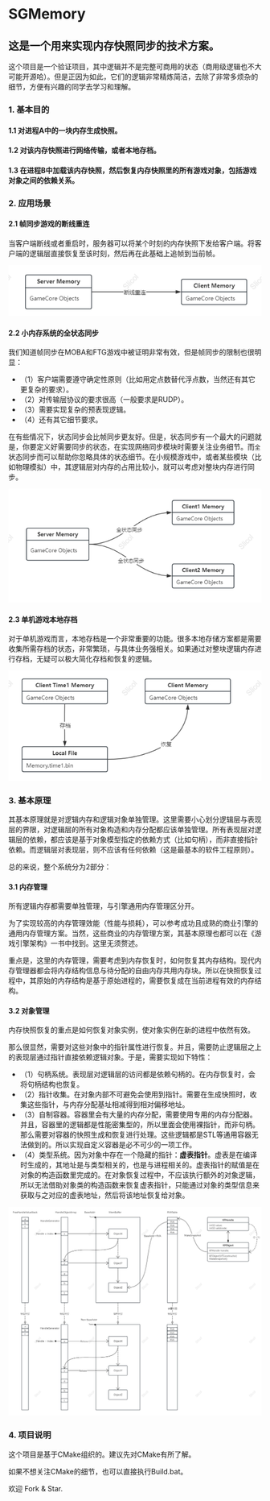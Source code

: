 # SGMemory

## 这是一个用来实现内存快照同步的技术方案。

这个项目是一个验证项目，其中逻辑并不是完整可商用的状态（商用级逻辑也不大可能开源哈）。但是正因为如此，它们的逻辑非常精炼简洁，去除了非常多烦杂的细节，方便有兴趣的同学去学习和理解。

### 1. 基本目的
#### 1.1 对进程A中的一块内存生成快照。 
#### 1.2 对该内存快照进行网络传输，或者本地存档。
#### 1.3 在进程B中加载该内存快照，然后恢复内存快照里的所有游戏对象，包括游戏对象之间的依赖关系。

### 2. 应用场景
####  2.1 帧同步游戏的断线重连
当客户端断线或者重启时，服务器可以将某个时刻的内存快照下发给客户端。将客户端的逻辑层直接恢复至该时刻，然后再在此基础上追帧到当前帧。 

![断线重连](/docs/Image2.png)

#### 2.2 小内存系统的全状态同步
我们知道帧同步在MOBA和FTG游戏中被证明非常有效，但是帧同步的限制也很明显：

* （1）客户端需要遵守确定性原则（比如用定点数替代浮点数，当然还有其它更复杂的要求）。
* （2）对传输层协议的要求很高（一般要求是RUDP）。
* （3）需要实现复杂的预表现逻辑。
* （4）还有其它细节要求。

在有些情况下，状态同步会比帧同步更友好。但是，状态同步有一个最大的问题就是，你要定义好需要同步的状态，在实现网络同步模块时需要关注业务细节。而`全`状态同步而可以帮助你忽略具体的状态细节。在小规模游戏中，或者某些模块（比如物理模拟）中，其逻辑层对内存的占用比较小，就可以考虑对整块内存进行同步。

![全状态同步](/docs/Image3.png)

#### 2.3 单机游戏本地存档
对于单机游戏而言，本地存档是一个非常重要的功能。很多本地存储方案都是需要收集所需存档的状态，非常繁琐，与具体业务强相关。如果通过对整块逻辑内存进行存档，无疑可以极大简化存档和恢复的逻辑。

![全状态同步](/docs/Image4.png)


### 3. 基本原理
其基本原理就是对逻辑内存和逻辑对象单独管理。这里需要小心划分逻辑层与表现层的界限，对逻辑层的所有对象构造和内存分配都应该单独管理。所有表现层对逻辑层的依赖，都应该是基于对象模型指定的依赖方式（比如句柄），而非直接指针依赖。而逻辑层对表现层，则不应该有任何依赖（这是最基本的软件工程原则）。

总的来说，整个系统分为2部分：

#### 3.1 内存管理
所有逻辑内存都需要单独管理，与引擎通用内存管理区分开。

为了实现较高的内存管理效能（性能与损耗），可以参考成功且成熟的商业引擎的通用内存管理方案。当然，这些商业的内存管理方案，其基本原理也都可以在《游戏引擎架构》一书中找到。这里无须赘述。

重点是，这里的内存管理，需要考虑到内存恢复时，如何恢复其内存结构。现代内存管理器都会将内存结构信息与待分配的自由内存共用内存块。所以在快照恢复过程中，其原始的内存结构是基于原始进程的，需要恢复成在当前进程有效的内存结构。

#### 3.2 对象管理
内存快照恢复的重点是如何恢复对象实例，使对象实例在新的进程中依然有效。

那么很显然，需要对这些对象中的指针属性进行恢复。并且，需要防止逻辑层之上的表现层通过指针直接依赖逻辑对象。于是，需要实现如下特性：

* （1）句柄系统。表现层对逻辑层的访问都是依赖句柄的。在内存恢复时，会将句柄结构也恢复。
* （2）指针收集。在对象内部不可避免会使用到指针。需要在生成快照时，收集这些指针，与内存分配基址相减得到相对偏移地址。
* （3）自制容器。容器里会有大量的内存分配，需要使用专用的内存分配器。并且，容器里的逻辑都是性能密集型的，所以里面会使用裸指针，而非句柄。那么需要对容器的快照生成和恢复进行处理。这些逻辑都是STL等通用容器无法做到的。所以实现自定义容器是必不可少的一项工作。
* （4）类型系统。因为对象中存在一个隐藏的指针：<b>虚表指针</b>。虚表是在编译时生成的，其地址是与类型相关的，也是与进程相关的。虚表指针的赋值是在对象的构造函数里完成的。在对象恢复过程中，不应该执行额外的对象逻辑，所以无法借助对象类的构造函数来恢复虚表指针，只能通过对象的类型信息来获取与之对应的虚表地址，然后将该地址恢复给对象。

![全状态同步](/docs/Image1.png)

### 4. 项目说明

这个项目是基于CMake组织的。建议先对CMake有所了解。

如果不想关注CMake的细节，也可以直接执行Build.bat。

欢迎 Fork & Star.

